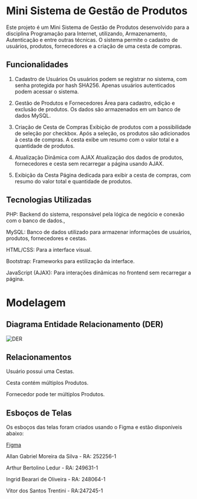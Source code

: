 # Mini Sistema de Gestão de Produtos

Este projeto é um Mini Sistema de Gestão de Produtos desenvolvido para a disciplina Programação para Internet, utilizando, Armazenamento, Autenticação e entre outras técnicas. O sistema permite o cadastro de usuários, produtos, fornecedores e a criação de uma cesta de compras.

## Funcionalidades

1. Cadastro de Usuários
Os usuários podem se registrar no sistema, com senha protegida por hash SHA256.
Apenas usuários autenticados podem acessar o sistema.

2. Gestão de Produtos e Fornecedores
Área para cadastro, edição e exclusão de produtos.
Os dados são armazenados em um banco de dados MySQL.

3. Criação de Cesta de Compras
Exibição de produtos com a possibilidade de seleção por checkbox.
Após a seleção, os produtos são adicionados à cesta de compras.
A cesta exibe um resumo com o valor total e a quantidade de produtos.

4. Atualização Dinâmica com AJAX
Atualização dos dados de produtos, fornecedores e cesta sem recarregar a página usando AJAX.

5. Exibição da Cesta
Página dedicada para exibir a cesta de compras, com resumo do valor total e quantidade de produtos.

## Tecnologias Utilizadas

PHP: Backend do sistema, responsável pela lógica de negócio e conexão com o banco de dados.,

MySQL: Banco de dados utilizado para armazenar informações de usuários, produtos, fornecedores e cestas.

HTML/CSS: Para a interface visual.

Bootstrap: Frameworks para estilização da interface.

JavaScript (AJAX): Para interações dinâmicas no frontend sem recarregar a página.

# Modelagem
## Diagrama Entidade Relacionamento (DER)
<img src="assets/DER mini sistema de gestão de produtos.png" alt="DER">

## Relacionamentos
Usuário possui uma Cestas.

Cesta contém múltiplos Produtos.

Fornecedor pode ter múltiplos Produtos.

## Esboços de Telas

Os esboços das telas foram criados usando o Figma e estão disponíveis abaixo:

[Figma](https://www.figma.com/design/7ZEeWRXvMNl7MWIOLnfNed/Trabalho-pelgrin?node-id=0-1&node-type=canvas&t=6h9z0X4QWHVVhItG-0)

Allan Gabriel Moreira da Silva - RA: 252256-1

Arthur Bertolino Ledur - RA: 249631-1

Ingrid Bearari de Oliveira - RA: 248064-1

Vitor dos Santos Trentini - RA:247245-1
